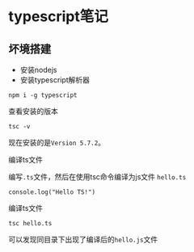 # typescript笔记

## 坏境搭建

- 安装nodejs
- 安装typescript解析器
```
npm i -g typescript
```
查看安装的版本
```
tsc -v
```
现在安装的是`Version 5.7.2`。
 
编译ts文件

编写`.ts`文件，然后在使用tsc命令编译为js文件
`hello.ts`
```
console.log("Hello TS!")
```

编译ts文件
```
tsc hello.ts
```
可以发现同目录下出现了编译后的`hello.js`文件